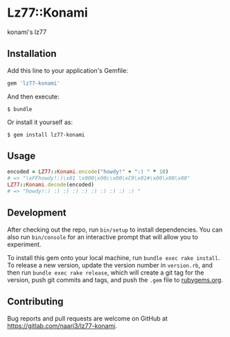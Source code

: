 # Lz77::Konami

konami's lz77

## Installation

Add this line to your application's Gemfile:

```ruby
gem 'lz77-konami'
```

And then execute:

    $ bundle

Or install it yourself as:

    $ gem install lz77-konami

## Usage

```ruby
encoded = LZ77::Konami.encode("howdy!" + ":) " * 10)
# => "\xFFhowdy!:)\x01 \x000\x00c\x00\xC9\x01#\x00\x00\x00"
LZ77::Konami.decode(encoded)
# => "howdy!:) :) :) :) :) :) :) :) :) :) "
```

## Development

After checking out the repo, run `bin/setup` to install dependencies. You can also run `bin/console` for an interactive prompt that will allow you to experiment.

To install this gem onto your local machine, run `bundle exec rake install`. To release a new version, update the version number in `version.rb`, and then run `bundle exec rake release`, which will create a git tag for the version, push git commits and tags, and push the `.gem` file to [rubygems.org](https://rubygems.org).

## Contributing

Bug reports and pull requests are welcome on GitHub at https://gitlab.com/naari3/lz77-konami.

